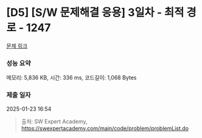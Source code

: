 # [D5] [S/W 문제해결 응용] 3일차 - 최적 경로 - 1247 

[문제 링크](https://swexpertacademy.com/main/code/problem/problemDetail.do?contestProbId=AV15OZ4qAPICFAYD) 

### 성능 요약

메모리: 5,836 KB, 시간: 336 ms, 코드길이: 1,068 Bytes

### 제출 일자

2025-01-23 16:54



> 출처: SW Expert Academy, https://swexpertacademy.com/main/code/problem/problemList.do